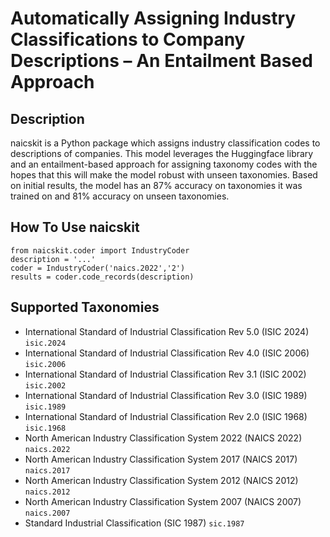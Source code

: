 # Automatically Assigning Industry Classifications to Company Descriptions – An Entailment Based Approach

## Description
naicskit is a Python package which assigns industry classification codes to descriptions of companies. This model leverages the Huggingface library and an entailment-based approach for assigning taxonomy codes with the hopes that this will make the model robust with unseen taxonomies. Based on initial results, the model has an 87% accuracy on taxonomies it was trained on and 81% accuracy on unseen taxonomies.

## How To Use naicskit
```{python}
from naicskit.coder import IndustryCoder
description = '...'
coder = IndustryCoder('naics.2022','2')
results = coder.code_records(description)
```

## Supported Taxonomies
- International Standard of Industrial Classification Rev 5.0 (ISIC 2024) `isic.2024` 
- International Standard of Industrial Classification Rev 4.0 (ISIC 2006) `isic.2006` 
- International Standard of Industrial Classification Rev 3.1 (ISIC 2002) `isic.2002` 
- International Standard of Industrial Classification Rev 3.0 (ISIC 1989) `isic.1989` 
- International Standard of Industrial Classification Rev 2.0 (ISIC 1968) `isic.1968` 
- North American Industry Classification System 2022 (NAICS 2022) `naics.2022` 
- North American Industry Classification System 2017 (NAICS 2017) `naics.2017` 
- North American Industry Classification System 2012 (NAICS 2012) `naics.2012` 
- North American Industry Classification System 2007 (NAICS 2007) `naics.2007` 
- Standard Industrial Classification (SIC 1987) `sic.1987` 
